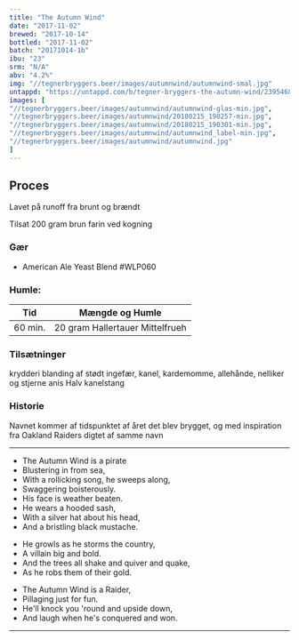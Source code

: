 ```yaml
---
title: "The Autumn Wind"
date: "2017-11-02"
brewed: "2017-10-14"
bottled: "2017-11-02"
batch: "20171014-1b"
ibu: "23"
srm: "N/A"
abv: "4.2%"
img: "//tegnerbryggers.beer/images/autumnwind/autumnwind-smal.jpg"
untappd: "https://untappd.com/b/tegner-bryggers-the-autumn-wind/2395468"
images: [
"//tegnerbryggers.beer/images/autumnwind/autumnwind-glas-min.jpg",
"//tegnerbryggers.beer/images/autumnwind/20180215_190257-min.jpg",
"//tegnerbryggers.beer/images/autumnwind/20180215_190301-min.jpg",
"//tegnerbryggers.beer/images/autumnwind/autumnwind_label-min.jpg",
"//tegnerbryggers.beer/images/autumnwind/autumnwind.jpg"
]
---
```


## Proces

Lavet på runoff fra brunt og brændt

Tilsat 200 gram brun farin ved kogning

### Gær

* American Ale Yeast Blend #WLP060

### Humle:

| Tid     | Mængde og Humle                 |
| ------- | ------------------------------- |
| 60 min. | 20 gram Hallertauer Mittelfrueh |

### Tilsætninger

krydderi blanding af stødt ingefær, kanel, kardemomme, allehånde, nelliker og stjerne anis
Halv kanelstang

### Historie

Navnet kommer af tidspunktet af året det blev brygget, og med inspiration fra Oakland Raiders digtet af samme navn

---

* The Autumn Wind is a pirate
* Blustering in from sea,
* With a rollicking song, he sweeps along,
* Swaggering boisterously.
* His face is weather beaten.
* He wears a hooded sash,
* With a silver hat about his head,
* And a bristling black mustache.

- He growls as he storms the country,
- A villain big and bold.
- And the trees all shake and quiver and quake,
- As he robs them of their gold.

* The Autumn Wind is a Raider,
* Pillaging just for fun.
* He'll knock you 'round and upside down,
* And laugh when he's conquered and won.

---
